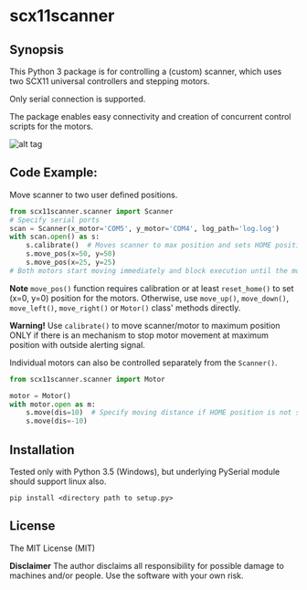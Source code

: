 # scx11scanner

## Synopsis

This Python 3 package is for controlling a (custom) scanner, which uses two SCX11 universal controllers and stepping motors.

Only serial connection is supported.

The package enables easy connectivity and creation of concurrent control scripts for the motors.

![alt tag](https://dl.dropboxusercontent.com/u/39458993/github/scx11scanner/skanneri.jpg)

## Code Example:

Move scanner to two user defined positions.

```python
from scx11scanner.scanner import Scanner
# Specify serial ports
scan = Scanner(x_motor='COM5', y_motor='COM4', log_path='log.log')
with scan.open() as s:
    s.calibrate()  # Moves scanner to max position and sets HOME position
    s.move_pos(x=50, y=50)
    s.move_pos(x=25, y=25)
# Both motors start moving immediately and block execution until the movement is finished.
```

**Note**
`move_pos()` function requires calibration or at least `reset_home()` to set (x=0, y=0) position for the motors.
Otherwise, use `move_up()`, `move_down()`, `move_left()`, `move_right()` or `Motor()` class' methods directly.

**Warning!**
Use `calibrate()` to move scanner/motor to maximum position ONLY if there is an mechanism to stop motor movement at maximum position with outside alerting signal.

Individual motors can also be controlled separately from the `Scanner()`.

```python
from scx11scanner.scanner import Motor

motor = Motor()
with motor.open as m:
    s.move(dis=10)  # Specify moving distance if HOME position is not set.
	s.move(dis=-10)
```

## Installation

Tested only with Python 3.5 (Windows), but underlying PySerial module should support linux also.

`pip install <directory path to setup.py>`


## License

The MIT License (MIT)

**Disclaimer**
The author disclaims all responsibility for possible damage to machines and/or people. Use the software with your own risk.

